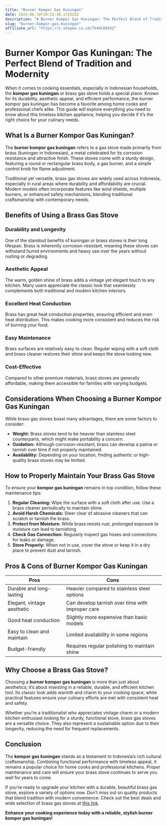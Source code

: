 ```yaml
---
title: "Burner Kompor Gas Kuningan"
date: 2025-06-10T10:52:38.172323Z
description: "# Burner Kompor Gas Kuningan: The Perfect Blend of Tradition and Modernity..."
slug: "burner-kompor-gas-kuningan"
affiliate_url: "https://s.shopee.co.id/7V44C68VX2"
---
```

# Burner Kompor Gas Kuningan: The Perfect Blend of Tradition and Modernity

When it comes to cooking essentials, especially in Indonesian households, the **kompor gas kuningan** or brass gas stove holds a special place. Known for its durability, aesthetic appeal, and efficient performance, the burner kompor gas kuningan has become a favorite among home cooks and professional chefs alike. This guide will explore everything you need to know about this timeless kitchen appliance, helping you decide if it’s the right choice for your culinary needs.

## What Is a Burner Kompor Gas Kuningan?

The **burner kompor gas kuningan** refers to a gas stove made primarily from brass (kuningan in Indonesian), a metal celebrated for its corrosion resistance and attractive finish. These stoves come with a sturdy design, featuring a round or rectangular brass body, a gas burner, and a simple control knob for flame adjustment.

Traditional yet versatile, brass gas stoves are widely used across Indonesia, especially in rural areas where durability and affordability are crucial. Modern models often incorporate features like wind shields, multiple burners, or enhanced safety mechanisms, blending traditional craftsmanship with contemporary needs.

## Benefits of Using a Brass Gas Stove

### Durability and Longevity

One of the standout benefits of kuningan or brass stoves is their long lifespan. Brass is inherently corrosion-resistant, meaning these stoves can withstand humid environments and heavy use over the years without rusting or degrading.

### Aesthetic Appeal

The warm, golden shine of brass adds a vintage yet elegant touch to any kitchen. Many users appreciate the classic look that seamlessly complements both traditional and modern kitchen interiors.

### Excellent Heat Conduction

Brass has great heat conduction properties, ensuring efficient and even heat distribution. This makes cooking more consistent and reduces the risk of burning your food.

### Easy Maintenance

Brass surfaces are relatively easy to clean. Regular wiping with a soft cloth and brass cleaner restores their shine and keeps the stove looking new.

### Cost-Effective

Compared to other premium materials, brass stoves are generally affordable, making them accessible for families with varying budgets.

## Considerations When Choosing a Burner Kompor Gas Kuningan

While brass gas stoves boast many advantages, there are some factors to consider:

- **Weight:** Brass stoves tend to be heavier than stainless steel counterparts, which might make portability a concern.
- **Oxidation:** Although corrosion-resistant, brass can develop a patina or tarnish over time if not properly maintained.
- **Availability:** Depending on your location, finding authentic or high-quality brass stoves may be limited.

## How to Properly Maintain Your Brass Gas Stove

To ensure your **kompor gas kuningan** remains in top condition, follow these maintenance tips:

1. **Regular Cleaning:** Wipe the surface with a soft cloth after use. Use a brass cleaner periodically to maintain shine.
2. **Avoid Harsh Chemicals:** Steer clear of abrasive cleaners that can scratch or tarnish the brass.
3. **Protect from Moisture:** While brass resists rust, prolonged exposure to moisture can lead to tarnishing.
4. **Check Gas Connection:** Regularly inspect gas hoses and connections for leaks or damage.
5. **Store Properly:** When not in use, cover the stove or keep it in a dry place to prevent dust and tarnish.

## Pros & Cons of Burner Kompor Gas Kuningan

| Pros                                             | Cons                                               |
|--------------------------------------------------|---------------------------------------------------|
| Durable and long-lasting                        | Heavier compared to stainless steel options     |
| Elegant, vintage aesthetic                      | Can develop tarnish over time with improper care |
| Good heat conduction                            | Slightly more expensive than basic models       |
| Easy to clean and maintain                      | Limited availability in some regions            |
| Budget-friendly                                   | Requires regular polishing to maintain shine   |

## Why Choose a Brass Gas Stove?

Choosing a **burner kompor gas kuningan** is more than just about aesthetics; it’s about investing in a reliable, durable, and efficient kitchen tool. Its classic look adds warmth and charm to your cooking space, while practical features ensure your culinary efforts are met with consistent heat and safety.

Whether you’re a traditionalist who appreciates vintage charm or a modern kitchen enthusiast looking for a sturdy, functional stove, brass gas stoves are a versatile choice. They also represent a sustainable option due to their longevity, reducing the need for frequent replacements.

## Conclusion

The **kompor gas kuningan** stands as a testament to Indonesia’s rich cultural craftsmanship. Combining functional performance with timeless appeal, it remains a popular choice for home cooks and professional kitchens. Proper maintenance and care will ensure your brass stove continues to serve you well for years to come.

If you’re ready to upgrade your kitchen with a durable, beautiful brass gas stove, explore a variety of options now. Don’t miss out on quality products that blend tradition with modern convenience. Check out the best deals and wide selection of brass gas stoves at [this link](https://s.shopee.co.id/7V44C68VX2).

**Enhance your cooking experience today with a reliable, stylish burner kompor gas kuningan!**